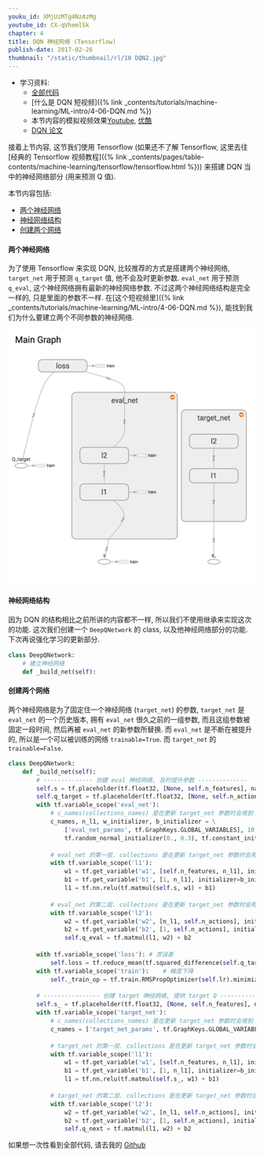```yaml
---
youku_id: XMjUzMTg4NzAzMg
youtube_id: CX-qVhemlSk
chapter: 4
title: DQN 神经网络 (Tensorflow)
publish-date: 2017-02-26
thumbnail: "/static/thumbnail/rl/10 DQN2.jpg"
---
```


* 学习资料:
  * [全部代码](https://github.com/MorvanZhou/tutorials/tree/master/Reinforcement_learning_TUT/5_Deep_Q_Network)
  * [什么是 DQN 短视频]({% link _contents/tutorials/machine-learning/ML-intro/4-06-DQN.md %})
  * 本节内容的模拟视频效果[Youtube](https://www.youtube.com/watch?v=cIb5BNaO85Y&index=4&list=PLXO45tsB95cLYyEsEylpPvTY-8ErPt2O_), [优酷](http://v.youku.com/v_show/id_XMTg3NTI2ODU2OA==.html)
  * [DQN 论文](https://storage.googleapis.com/deepmind-media/dqn/DQNNaturePaper.pdf)

接着上节内容, 这节我们使用 Tensorflow
(如果还不了解 Tensorflow, 这里去往
[经典的 Tensorflow 视频教程]({% link _contents/pages/table-contents/machine-learning/tensorflow/tensorflow.html %}))
来搭建 DQN 当中的神经网络部分 (用来预测 Q 值).



本节内容包括:

* [两个神经网络](#two-nets)
* [神经网络结构](#nn-structure)
* [创建两个网络](#net)


<h4 class="tut-h4-pad" id="two-nets">两个神经网络</h4>

为了使用 Tensorflow 来实现 DQN, 比较推荐的方式是搭建两个神经网络, `target_net` 用于预测 `q_target` 值, 他不会及时更新参数.
`eval_net` 用于预测 `q_eval`, 这个神经网络拥有最新的神经网络参数. 不过这两个神经网络结构是完全一样的, 只是里面的参数不一样.
在[这个短视频里]({% link _contents/tutorials/machine-learning/ML-intro/4-06-DQN.md %}), 能找到我们为什么要建立两个不同参数的神经网络.

<img class="course-image" src="/static/results/rl/4-2-1.png">

<h4 class="tut-h4-pad" id="nn-structure">神经网络结构</h4>

因为 DQN 的结构相比之前所讲的内容都不一样, 所以我们不使用继承来实现这次的功能.
这次我们创建一个 `DeepQNetwork` 的 class, 以及他神经网络部分的功能. 下次再说强化学习的更新部分.

```python
class DeepQNetwork:
    # 建立神经网络
    def _build_net(self):
```


<h4 class="tut-h4-pad" id="net">创建两个网络</h4>

两个神经网络是为了固定住一个神经网络 (`target_net`) 的参数, `target_net` 是 `eval_net` 的一个历史版本,
拥有 `eval_net` 很久之前的一组参数, 而且这组参数被固定一段时间, 然后再被 `eval_net` 的新参数所替换.
而 `eval_net` 是不断在被提升的, 所以是一个可以被训练的网络 `trainable=True`. 而 `target_net` 的 `trainable=False`.

```python
class DeepQNetwork:
    def _build_net(self):
        # -------------- 创建 eval 神经网络, 及时提升参数 --------------
        self.s = tf.placeholder(tf.float32, [None, self.n_features], name='s')  # 用来接收 observation
        self.q_target = tf.placeholder(tf.float32, [None, self.n_actions], name='Q_target') # 用来接收 q_target 的值, 这个之后会通过计算得到
        with tf.variable_scope('eval_net'):
            # c_names(collections_names) 是在更新 target_net 参数时会用到
            c_names, n_l1, w_initializer, b_initializer = \
                ['eval_net_params', tf.GraphKeys.GLOBAL_VARIABLES], 10, \
                tf.random_normal_initializer(0., 0.3), tf.constant_initializer(0.1)  # config of layers

            # eval_net 的第一层. collections 是在更新 target_net 参数时会用到
            with tf.variable_scope('l1'):
                w1 = tf.get_variable('w1', [self.n_features, n_l1], initializer=w_initializer, collections=c_names)
                b1 = tf.get_variable('b1', [1, n_l1], initializer=b_initializer, collections=c_names)
                l1 = tf.nn.relu(tf.matmul(self.s, w1) + b1)

            # eval_net 的第二层. collections 是在更新 target_net 参数时会用到
            with tf.variable_scope('l2'):
                w2 = tf.get_variable('w2', [n_l1, self.n_actions], initializer=w_initializer, collections=c_names)
                b2 = tf.get_variable('b2', [1, self.n_actions], initializer=b_initializer, collections=c_names)
                self.q_eval = tf.matmul(l1, w2) + b2

        with tf.variable_scope('loss'): # 求误差
            self.loss = tf.reduce_mean(tf.squared_difference(self.q_target, self.q_eval))
        with tf.variable_scope('train'):    # 梯度下降
            self._train_op = tf.train.RMSPropOptimizer(self.lr).minimize(self.loss)

        # ---------------- 创建 target 神经网络, 提供 target Q ---------------------
        self.s_ = tf.placeholder(tf.float32, [None, self.n_features], name='s_')    # 接收下个 observation
        with tf.variable_scope('target_net'):
            # c_names(collections_names) 是在更新 target_net 参数时会用到
            c_names = ['target_net_params', tf.GraphKeys.GLOBAL_VARIABLES]

            # target_net 的第一层. collections 是在更新 target_net 参数时会用到
            with tf.variable_scope('l1'):
                w1 = tf.get_variable('w1', [self.n_features, n_l1], initializer=w_initializer, collections=c_names)
                b1 = tf.get_variable('b1', [1, n_l1], initializer=b_initializer, collections=c_names)
                l1 = tf.nn.relu(tf.matmul(self.s_, w1) + b1)

            # target_net 的第二层. collections 是在更新 target_net 参数时会用到
            with tf.variable_scope('l2'):
                w2 = tf.get_variable('w2', [n_l1, self.n_actions], initializer=w_initializer, collections=c_names)
                b2 = tf.get_variable('b2', [1, self.n_actions], initializer=b_initializer, collections=c_names)
                self.q_next = tf.matmul(l1, w2) + b2

```


如果想一次性看到全部代码, 请去我的 [Github](https://github.com/MorvanZhou/tutorials/tree/master/Reinforcement_learning_TUT/5_Deep_Q_Network)